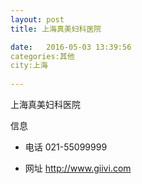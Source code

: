 ```yaml
--- 
layout: post 
title: 上海真美妇科医院

date:   2016-05-03 13:39:56 
categories:其他  
city:上海
  
--- 
```

   
上海真美妇科医院

信息
 - 电话 021-55099999

 - 网址 http://www.giivi.com



